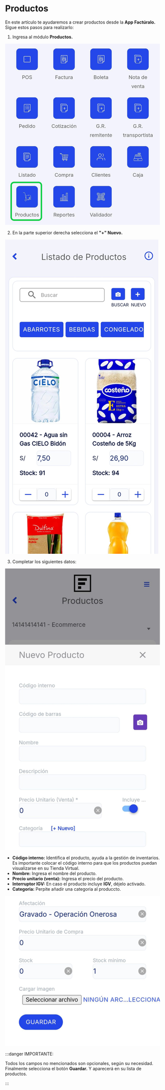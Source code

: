 # Productos

En este artículo te ayudaremos a crear productos desde la **App Factúralo.** Sigue estos pasos para realizarlo:

1. Ingresa al módulo **Productos.**

![Alt text](img/Productos.jpg)

2. En la parte superior derecha selecciona el **"+" Nuevo.**

![Alt text](img/app6.jpeg)

3. Completar los siguientes datos:

![Alt text](img/app16.jpeg)

- **Código interno:** Identifica el producto, ayuda a la gestión de inventarios. Es importante colocar el código interno para que los productos puedan visualizarse en su Tienda Virtual.
- **Nombre:**  Ingresa el nombre del producto.
- **Precio unitario (venta):** Ingresa el precio del producto.
- **Interruptor IGV:** En caso el producto incluye **IGV**, déjelo activado.
- **Categoria:** Perpite añadir una categoria al produccto.

![Alt text](img/app30.jpeg)

:::danger IMPORTANTE:

Todos los campos no mencionados son opcionales, según su necesidad.
Finalmente selecciona el botón **Guardar.** Y aparecerá en su lista de productos.

:::
